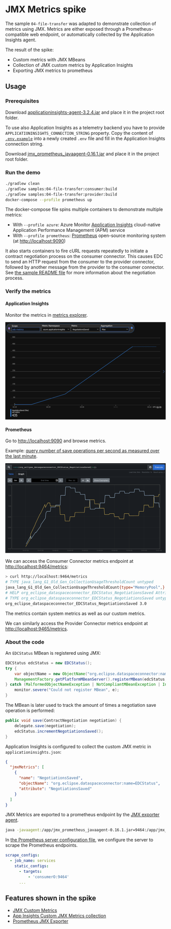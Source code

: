 # JMX Metrics spike

The sample `04-file-transfer` was adapted to demonstrate collection of metrics using JMX. Metrics are either exposed through a Prometheus-compatible web endpoint, or automatically collected by the Application Insights agent.

The result of the spike:

- Custom metrics with JMX MBeans 
- Collection of JMX custom metrics by Application Insights
- Exporting JMX metrics to prometheus

## Usage

### Prerequisites

Download [applicationinsights-agent-3.2.4.jar](https://docs.microsoft.com/en-us/azure/azure-monitor/app/java-in-process-agent#download-the-jar-file) and place it in the project root folder.

To use also Application Insights as a telemetry backend you have to provide `APPLICATIONINSIGHTS_CONNECTION_STRING` property. Copy the content of [`.env.example`](./.env.example) into a newly created `.env` file and fill in the Application Insights connection string.

Download [jmx_prometheus_javaagent-0.16.1.jar](https://repo1.maven.org/maven2/io/prometheus/jmx/jmx_prometheus_javaagent/0.16.1/jmx_prometheus_javaagent-0.16.1.jar) and place it in the project root folder.

### Run the demo

```bash
./gradlew clean
./gradlew samples:04-file-transfer:consumer:build
./gradlew samples:04-file-transfer:provider:build
docker-compose --profile prometheus up
```

The docker-compose file spins multiple containers to demonstrate multiple metrics:
- With `--profile azure`: Azure Monitor [Application Insights](https://docs.microsoft.com/azure/azure-monitor/app/app-insights-overview) cloud-native Application Performance Management (APM) service
- With `--profile prometheus`:  [Prometheus](https://prometheus.io/) open-source monitoring system (at [http://localhost:9090](http://localhost:9090))

It also starts containers to fire cURL requests repeatedly to initiate a contract negotiation process on the consumer connector. This causes EDC to send an HTTP request from the consumer to the provider connector, followed by another message from the provider to the consumer connector. See [the sample README file](samples/04-file-transfer//README.md) for more information about the negotiation process.

### Verify the metrics

#### Application Insights

Monitor the metrics in [metrics explorer](https://docs.microsoft.com/en-us/azure/azure-monitor/essentials/metrics-getting-started).

![App Insights metric](.attachments/app_insights.png)

#### Prometheus

Go to [http://localhost:9090](http://localhost:9090) and browse metrics.

Example: [query number of save operations per second as measured over the last minute](http://localhost:9090/graph?g0.expr=rate(org_eclipse_dataspaceconnector_EDCStatus_NegotiationsSaved%5B1m%5D)&g0.tab=0&g0.stacked=0&g0.show_exemplars=0&g0.range_input=5m).

![Prometheus metric](.attachments/prometheus.png)

We can access the Consumer Connector metrics endpoint at [http://localhost:9464/metrics](http://localhost:9464/metrics):

```sh
> curl http://localhost:9464/metrics
# TYPE java_lang_G1_Old_Gen_CollectionUsageThresholdCount untyped
java_lang_G1_Old_Gen_CollectionUsageThresholdCount{type="MemoryPool",} 0.0
# HELP org_eclipse_dataspaceconnector_EDCStatus_NegotiationsSaved Attribute exposed for management (org.eclipse.dataspaceconnector<name=EDCStatus><>NegotiationsSaved)
# TYPE org_eclipse_dataspaceconnector_EDCStatus_NegotiationsSaved untyped
org_eclipse_dataspaceconnector_EDCStatus_NegotiationsSaved 3.0
```

The metrics contain system metrics as well as our custom metrics.

We can similarly access the Provider Connector metrics endpoint at [http://localhost:9465/metrics](http://localhost:9465/metrics).

### About the code

An `EDCStatus` MBean is registered using JMX: 

```java
EDCStatus edcStatus = new EDCStatus();
try {
    var objectName = new ObjectName("org.eclipse.dataspaceconnector:name=EDCStatus");
    ManagementFactory.getPlatformMBeanServer().registerMBean(edcStatus, objectName);
} catch (MalformedObjectNameException | NotCompliantMBeanException | InstanceAlreadyExistsException | MBeanRegistrationException e) {
    monitor.severe("Could not register MBean", e);
}
```

The MBean is later used to track the amount of times a negotiation save operation is performed:

```java
public void save(ContractNegotiation negotiation) {
    delegate.save(negotiation);
    edcStatus.incrementNegotiationsSaved();
}
```
Application Insights is configured to collect the custom JMX metric in `applicationinsights.json`:

```json
{
  "jmxMetrics": [
    {
      "name": "NegotiationsSaved",
      "objectName": "org.eclipse.dataspaceconnector:name=EDCStatus",
      "attribute": "NegotiationsSaved"
    }
  ]
}
```

JMX Metrics are exported to a prometheus endpoint by the [JMX exporter agent](https://github.com/prometheus/jmx_exporter). 

```bash
java -javaagent:/app/jmx_prometheus_javaagent-0.16.1.jar=9464:/app/jmx_prometheus_config.yaml
```

In [the Prometheus server configuration file](prometheus/prometheus.yml), we configure the server to scrape the Prometheus endpoints.

```yaml
scrape_configs:
  - job_name: services
    static_configs:
      - targets:
          - 'consumerO:9464'
      ...
```

## Features shown in the spike

- [JMX Custom Metrics](https://sysdig.com/blog/jmx-monitoring-custom-metrics/)
- [App Insights Custom JMX Metrics collection](https://docs.microsoft.com/en-us/azure/azure-monitor/app/java-standalone-config#jmx-metrics)
- [Prometheus JMX Exporter](https://github.com/prometheus/jmx_exporter)